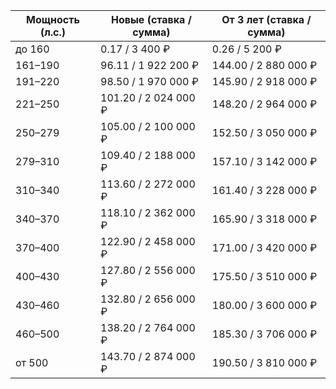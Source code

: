 
| Мощность (л.с.) | Новые (ставка / сумма) | От 3 лет (ставка / сумма) |
| --------------- | ---------------------- | ------------------------- |
| до 160          | 0.17 / 3 400 ₽         | 0.26 / 5 200 ₽            |
| 161–190         | 96.11 / 1 922 200 ₽    | 144.00 / 2 880 000 ₽      |
| 191–220         | 98.50 / 1 970 000 ₽    | 145.90 / 2 918 000 ₽      |
| 221–250         | 101.20 / 2 024 000 ₽   | 148.20 / 2 964 000 ₽      |
| 250–279         | 105.00 / 2 100 000 ₽   | 152.50 / 3 050 000 ₽      |
| 279–310         | 109.40 / 2 188 000 ₽   | 157.10 / 3 142 000 ₽      |
| 310–340         | 113.60 / 2 272 000 ₽   | 161.40 / 3 228 000 ₽      |
| 340–370         | 118.10 / 2 362 000 ₽   | 165.90 / 3 318 000 ₽      |
| 370–400         | 122.90 / 2 458 000 ₽   | 171.00 / 3 420 000 ₽      |
| 400–430         | 127.80 / 2 556 000 ₽   | 175.50 / 3 510 000 ₽      |
| 430–460         | 132.80 / 2 656 000 ₽   | 180.00 / 3 600 000 ₽      |
| 460–500         | 138.20 / 2 764 000 ₽   | 185.30 / 3 706 000 ₽      |
| от 500          | 143.70 / 2 874 000 ₽   | 190.50 / 3 810 000 ₽      |

